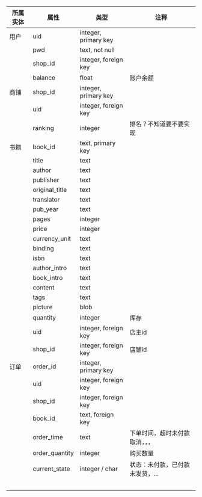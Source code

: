 | 所属实体 | 属性           | 类型                 | 注释                            |
| -------- | -------------- | -------------------- | ------------------------------- |
| 用户     | uid            | integer, primary key |                                 |
|          | pwd            | text, not null       |                                 |
|          | shop_id        | integer, foreign key |                                 |
|          | balance        | float                | 账户余额                        |
| 商铺     | shop_id        | integer, primary key |                                 |
|          | uid            | integer, foreign key |                                 |
|          | ranking        | integer              | 排名？不知道要不要实现          |
| 书籍     | book_id        | text, primary key    |                                 |
|          | title          | text                 |                                 |
|          | author         | text                 |                                 |
|          | publisher      | text                 |                                 |
|          | original_title | text                 |                                 |
|          | translator     | text                 |                                 |
|          | pub_year       | text                 |                                 |
|          | pages          | integer              |                                 |
|          | price          | integer              |                                 |
|          | currency_unit  | text                 |                                 |
|          | binding        | text                 |                                 |
|          | isbn           | text                 |                                 |
|          | author_intro   | text                 |                                 |
|          | book_intro     | text                 |                                 |
|          | content        | text                 |                                 |
|          | tags           | text                 |                                 |
|          | picture        | blob                 |                                 |
|          | quantity       | integer              | 库存                            |
|          | uid            | integer, foreign key | 店主id                          |
|          | shop_id        | integer, foreign key | 店铺id                          |
| 订单     | order_id       | integer, primary key |                                 |
|          | uid            | integer, foreign key |                                 |
|          | shop_id        | integer, foreign key |                                 |
|          | book_id        | text, foreign key    |                                 |
|          | order_time     | text                 | 下单时间，超时未付款取消，，，  |
|          | order_quantity | integer              | 购买数量                        |
|          | current_state  | integer / char       | 状态：未付款，已付款未发货，... |
|          |                |                      |                                 |
|          |                |                      |                                 |
|          |                |                      |                                 |
|          |                |                      |                                 |
|          |                |                      |                                 |

